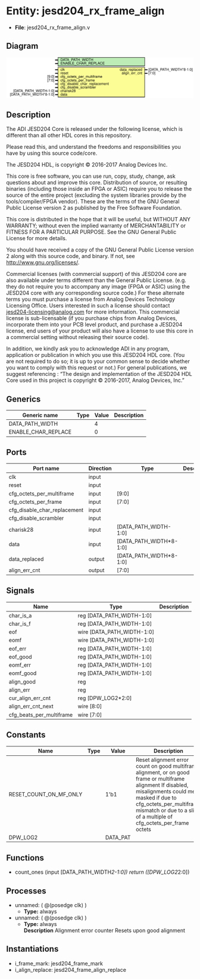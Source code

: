 # Entity: jesd204_rx_frame_align

- **File**: jesd204_rx_frame_align.v
## Diagram

![Diagram](jesd204_rx_frame_align.svg "Diagram")
## Description


 The ADI JESD204 Core is released under the following license, which is
 different than all other HDL cores in this repository.

 Please read this, and understand the freedoms and responsibilities you have
 by using this source code/core.

 The JESD204 HDL, is copyright © 2016-2017 Analog Devices Inc.

 This core is free software, you can use run, copy, study, change, ask
 questions about and improve this core. Distribution of source, or resulting
 binaries (including those inside an FPGA or ASIC) require you to release the
 source of the entire project (excluding the system libraries provide by the
 tools/compiler/FPGA vendor). These are the terms of the GNU General Public
 License version 2 as published by the Free Software Foundation.

 This core  is distributed in the hope that it will be useful, but WITHOUT ANY
 WARRANTY; without even the implied warranty of MERCHANTABILITY or FITNESS FOR
 A PARTICULAR PURPOSE. See the GNU General Public License for more details.

 You should have received a copy of the GNU General Public License version 2
 along with this source code, and binary.  If not, see
 <http://www.gnu.org/licenses/>.

 Commercial licenses (with commercial support) of this JESD204 core are also
 available under terms different than the General Public License. (e.g. they
 do not require you to accompany any image (FPGA or ASIC) using the JESD204
 core with any corresponding source code.) For these alternate terms you must
 purchase a license from Analog Devices Technology Licensing Office. Users
 interested in such a license should contact jesd204-licensing@analog.com for
 more information. This commercial license is sub-licensable (if you purchase
 chips from Analog Devices, incorporate them into your PCB level product, and
 purchase a JESD204 license, end users of your product will also have a
 license to use this core in a commercial setting without releasing their
 source code).

 In addition, we kindly ask you to acknowledge ADI in any program, application
 or publication in which you use this JESD204 HDL core. (You are not required
 to do so; it is up to your common sense to decide whether you want to comply
 with this request or not.) For general publications, we suggest referencing :
 “The design and implementation of the JESD204 HDL Core used in this project
 is copyright © 2016-2017, Analog Devices, Inc.”


## Generics

| Generic name        | Type | Value | Description |
| ------------------- | ---- | ----- | ----------- |
| DATA_PATH_WIDTH     |      | 4     |             |
| ENABLE_CHAR_REPLACE |      | 0     |             |
## Ports

| Port name                    | Direction | Type                    | Description |
| ---------------------------- | --------- | ----------------------- | ----------- |
| clk                          | input     |                         |             |
| reset                        | input     |                         |             |
| cfg_octets_per_multiframe    | input     | [9:0]                   |             |
| cfg_octets_per_frame         | input     | [7:0]                   |             |
| cfg_disable_char_replacement | input     |                         |             |
| cfg_disable_scrambler        | input     |                         |             |
| charisk28                    | input     | [DATA_PATH_WIDTH-1:0]   |             |
| data                         | input     | [DATA_PATH_WIDTH*8-1:0] |             |
| data_replaced                | output    | [DATA_PATH_WIDTH*8-1:0] |             |
| align_err_cnt                | output    | [7:0]                   |             |
## Signals

| Name                     | Type                       | Description |
| ------------------------ | -------------------------- | ----------- |
| char_is_a                | reg  [DATA_PATH_WIDTH-1:0] |             |
| char_is_f                | reg  [DATA_PATH_WIDTH-1:0] |             |
| eof                      | wire [DATA_PATH_WIDTH-1:0] |             |
| eomf                     | wire [DATA_PATH_WIDTH-1:0] |             |
| eof_err                  | reg  [DATA_PATH_WIDTH-1:0] |             |
| eof_good                 | reg  [DATA_PATH_WIDTH-1:0] |             |
| eomf_err                 | reg  [DATA_PATH_WIDTH-1:0] |             |
| eomf_good                | reg  [DATA_PATH_WIDTH-1:0] |             |
| align_good               | reg                        |             |
| align_err                | reg                        |             |
| cur_align_err_cnt        | reg  [DPW_LOG2*2:0]        |             |
| align_err_cnt_next       | wire [8:0]                 |             |
| cfg_beats_per_multiframe | wire [7:0]                 |             |
## Constants

| Name                   | Type | Value    | Description                                                                                                                                                                                                                                                    |
| ---------------------- | ---- | -------- | -------------------------------------------------------------------------------------------------------------------------------------------------------------------------------------------------------------------------------------------------------------- |
| RESET_COUNT_ON_MF_ONLY |      | 1'b1     |  Reset alignment error count on good multiframe alignment,  or on good frame or multiframe alignment  If disabled, misalignments could me masked if  due to cfg_octets_per_multiframe mismatch or due to  a slip of a multiple of cfg_octets_per_frame octets  |
| DPW_LOG2               |      | DATA_PAT |                                                                                                                                                                                                                                                                |
## Functions
- count_ones <font id="function_arguments">(input [DATA_PATH_WIDTH*2-1:0])</font> <font id="function_return">return ([DPW_LOG2*2:0])</font>
## Processes
- unnamed: ( @(posedge clk) )
  - **Type:** always
- unnamed: ( @(posedge clk) )
  - **Type:** always
</br>**Description**
 Alignment error counter  Resets upon good alignment 
## Instantiations

- i_frame_mark: jesd204_frame_mark
- i_align_replace: jesd204_frame_align_replace
